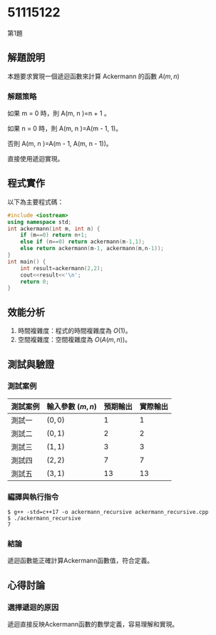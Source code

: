 # 51115122

第1題

## 解題說明

本題要求實現一個遞迴函數來計算 Ackermann 的函數 $A(m, n)$

### 解題策略

如果  m = 0  時，則   A(m, n )=n + 1 。
   
如果  n = 0  時，則  A(m, n )=A(m - 1, 1)。

否則  A(m, n )=A(m - 1, A(m, n - 1))。

直接使用遞迴實現。

## 程式實作

以下為主要程式碼：

```cpp
#include <iostream>
using namespace std;
int ackermann(int m, int n) {
    if (m==0) return n+1;
    else if (n==0) return ackermann(m-1,1);
    else return ackermann(m-1, ackermann(m,n-1));
}
int main() {
    int result=ackermann(2,2);
    cout<<result<<'\n'; 
    return 0;
}
```

## 效能分析
1. 時間複雜度：程式的時間複雜度為 $O(1)$。
2. 空間複雜度：空間複雜度為 $O(A(m, n))$。

## 測試與驗證

### 測試案例

| 測試案例 | 輸入參數 $(m,n)$ | 預期輸出 | 實際輸出 |
|----------|--------------|----------|----------|
| 測試一   | $(0,0)$      | 1        | 1        |
| 測試二   | $(0,1)$      | 2        | 2        |
| 測試三   | $(1,1)$      | 3        | 3        |
| 測試四   | $(2,2)$      | 7        | 7        |
| 測試五   | $(3,1)$     | 13       | 13       |

### 編譯與執行指令

```shell
$ g++ -std=c++17 -o ackermann_recursive ackermann_recursive.cpp
$ ./ackermann_recursive
7
```

### 結論
 遞迴函數能正確計算Ackermann函數值，符合定義。 

## 心得討論

### 選擇遞迴的原因
遞迴直接反映Ackermann函數的數學定義，容易理解和實現。

